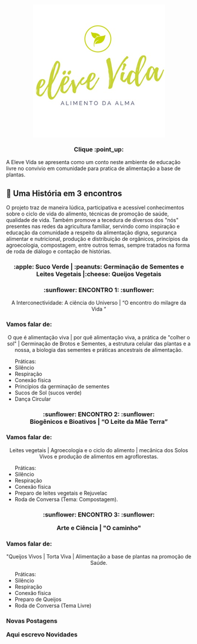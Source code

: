
<p align="center"> <a href="https://youtu.be/OTEtg17IWiI" target="_blank">
 <img src="docs/assets/css/eleve vida logo.png" alt="Clique e conheça a Historia" align="center"> 
</a></p>

 <h3 align="center"> Clique :point_up: </h3>

A Eleve Vida se apresenta como um conto neste ambiente de educação livre no convivio em comunidade para pratica de alimentação a base de plantas.

## :seedling: Uma História em 3 encontros 

O projeto traz de maneira lúdica, participativa e acessível conhecimentos sobre o ciclo de vida do alimento, técnicas de promoção de saúde, qualidade de vida. Também promove a tecedura de diversos dos "nós" presentes nas redes da agricultura familiar, servindo como inspiração e educação da comunidade a respeito da alimentação digna, segurança alimentar e nutricional, produção e distribuição de orgânicos, princípios da agroecologia, compostagem, entre outros temas, sempre tratados na forma de roda de diálogo e contação de histórias.


<h3 align="center"> 
  :apple: Suco Verde  | :peanuts: Germinação de Sementes e Leites Vegetais  |:cheese: Queijos Vegetais 
 <br>

<h3 align="center">
:sunflower: ENCONTRO 1: :sunflower: 
 <br> </h3>
 <p align="center">A Interconectividade: A ciência do Universo | “O encontro do milagre da Vida “<br></p>

 <h3>Vamos falar de:</h3>

<p align="center">O que é alimentação viva | por quê alimentação viva, a prática de "colher o sol" | Germinação de Brotos e Sementes, a estrutura celular das plantas e a nossa, a biologia das sementes e práticas ancestrais de alimentação.</p>

<ul>Práticas:
 <li>Silêncio</li> 
 <li>Respiração</li>
 <li>Conexão física</li>
 <li>Princípios da germinação de sementes</li>
 <li>Sucos de Sol (sucos verde)</li>
 <li>Dança Circular</li>
</ul>
  
 <h3 align="center"> :sunflower: ENCONTRO 2: :sunflower: 
<br>
 Biogênicos e Bioativos  | “O Leite da Mãe Terra”

<h3>Vamos falar de:</h3>

<p align="center">Leites vegetais | Agroecologia e o ciclo do alimento | mecânica dos Solos Vivos e produção de alimentos em agroflorestas.</p>

<ul>Práticas: 
 <li>Silêncio</li>
 <li>Respiração</li>
 <li>Conexão física</li>
 <li>Preparo de leites vegetais e Rejuvelac</li>
 <li>Roda de Conversa (Tema: Compostagem).</li>
 </ul>

<h3 align="center"> :sunflower: ENCONTRO 3: :sunflower: <br>
  
   Arte e Ciência | "O caminho" 

<h3>Vamos falar de:</h3>
 
 <p align="center">"Queijos Vivos | Torta Viva | Alimentação a base de plantas na promoção de Saúde.</p>

<ul>Práticas: 
 <li>Silêncio</li>
 <li>Respiração</li>
 <li>Conexão física</li>
 <li>Preparo de Queijos</li>
 <li>Roda de Conversa (Tema Livre)</li>
 </ul>

 <h3>Novas Postagens<br>

Aqui escrevo Novidades 
